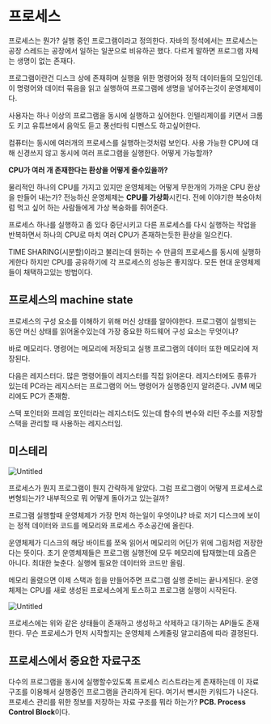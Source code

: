 # 프로세스

프로세스는 뭔가? 실행 중인 프로그램이라고 정의한다. 자바의 정석에서는 프로세스는 공장 스레드는 공장에서 일하는 일꾼으로 비유하곤 했다. 다르게 말하면 프로그램 자체는 생명이 없는 존재다. 

프로그램이란건 디스크 상에 존재하며 실행을 위한 명령어와 정적 데이터들의 모임인데. 이 명령어와 데이터 묶음을 읽고 실행하여 프로그램에 생명을 넣어주는것이 운영체제이다.

사용자는 하나 이상의 프로그램을 동시에 실행하고 싶어한다. 인텔리제이를 키면서 크롬도 키고 유튜브에서 음악도 듣고 풍선타워 디펜스도 하고싶어한다. 

컴퓨터는 동시에 여러개의 프로세스를 실행하는것처럼 보인다. 사용 가능한 CPU에 대해 신경쓰지 않고 동시에 여러 프로그램을 실행한다. 어떻게 가능할까?

 

**CPU가 여러 개 존재한다는 환상을 어떻게 줄수있을까?**

물리적인 하나의 CPU를 가지고 있지만 운영체제는 어떻게 무한개의 가까운 CPU 환상을 만들어 내는가? 전능하신 운영체제는 **CPU를 가상화**시킨다. 전에 이야기한 복숭아처럼 먹고 싶어 하는 사람들에게 가상 복숭화를 쥐어준다.

프로세스 하나를 실행하고 좀 있다 중단시키고 다른 프로세스를 다시 실행하는 작업을 반복하면서 하나의 CPU로 마치 여러 CPU가 존재하는듯한 환상을 일으킨다. 

TIME SHARING(시분할)이라고 불리는데 원하는 수 만큼의 프로세스를 동시에 실행하게한다 하지만 CPU를 공유하기에 각 프로세스의 성능은 좋지않다. 모든 현대 운영체제들이 채택하고있는 방법이다.

## 프로세스의 machine state

프로세스의 구성 요소를 이해하기 위해 머신 상태를 알아야한다. 프로그램이 실행되는 동안 머신 상태를 읽어올수있는데 가장 중요한 하드웨어 구성 요소는 무엇이냐? 

바로 메모리다. 명령어는 메모리에 저장되고 실행 프로그램의 데이터 또한 메모리에 저장된다. 

다음은 레지스터다. 많은 명령어들이 레지스터를 직접 읽어온다.  레지스터에도 종류가 있는데 PC라는 레지스터는 프로그램의 어느 명령어가 실행중인지 알려준다. JVM 메모리에도 PC가 존재함. 

스택 포인터와 프레임 포인터라는 레지스터도 있는데 함수의 변수와 리턴 주소를 저장할 스택을 관리할 때 사용하는 레지스터임. 

## 미스테리

![Untitled](%E1%84%91%E1%85%B3%E1%84%85%E1%85%A9%E1%84%89%E1%85%A6%E1%84%89%E1%85%B3%20a12d08b0ff22445db0338b4173f580ad/Untitled.png)

프로세스가 뭔지 프로그램이 뭔지 간략하게 알았다. 그럼 프로그램이 어떻게 프로세스로 변형되는가? 내부적으로 뭐 어떻게 돌아가고 있는걸까?

프로그램 실행할때 운영체제가 가장 먼저 하는일이 우엇이냐? 바로 저기 디스크에 보이는 정적 데이터와 코드를 메모리와 프로세스 주소공간에 올린다. 

운영체제가 디스크의 해당 바이트를 쪼옥 읽어서 메모리의 어딘가 위에 그림처럼 저장한다는 뜻이다. 초기 운영체제들은 프로그램 실행전에 모두 메모리에 탑재했는데 요즘은 아니다. 최대한 늦춘다. 실행에 필요한 데이터와 코드만 올림.

메모리 올렸으면 이제 스택과 힙을 만들어주면 프로그램 실행 준비는 끝나게된다. 운영체제는 CPU를 새로 생성된 프로세스에게 토스하고 프로그램 실행이 시작된다. 

![Untitled](%E1%84%91%E1%85%B3%E1%84%85%E1%85%A9%E1%84%89%E1%85%A6%E1%84%89%E1%85%B3%20a12d08b0ff22445db0338b4173f580ad/Untitled%201.png)

프로세스에는 위와 같은 상태들이 존재하고 생성하고 삭제하고 대기하는 API들도 존재한다.  무슨 프로세스가 먼저 시작할지는 운영체제 스케줄링 알고리즘에 따라 결졍된다. 

## 프로세스에서 중요한 자료구조

다수의 프로그램을 동시에 실행할수있도록 프로세스 리스트라는게 존재하는데 이 자료 구조를 이용해서 실행중인 프로그램을 관리하게 된다. 여기서 뺸시한 키워드가 나온다. 프로세스 관리를 위한 정보를 저장하는 자료 구조를 뭐라 하는가? **PCB. Process Control Block**이다.
